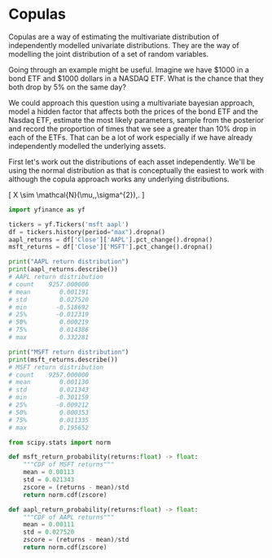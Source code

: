 # Copulas

Copulas are a way of estimating the multivariate distribution of independently modelled univariate distributions. They are the way of modelling the joint distribution of a set of random variables.


Going through an example might be useful. Imagine we have $1000 in a bond ETF and $1000 dollars in a NASDAQ ETF. What is the chance that they both drop by 5% on the same day?

We could approach this question using a multivariate bayesian approach, model a hidden factor that affects both the prices of the bond ETF and the Nasdaq ETF, estimate the most likely parameters, sample from the posterior and record the proportion of times that we see a greater than 10% drop in each of the ETFs. That can be a lot of work especially if we have already independently modelled the underlying assets.

First let's work out the distributions of each asset independently. We'll be using the normal distribution as that is conceptually the easiest to work with although the copula approach works any underlying distributions.

\[
  X \sim \mathcal{N}(\mu,\,\sigma^{2})\,.
\] 


``` py title="Get the paramters for AAPL and MSFT returns distribution"
import yfinance as yf

tickers = yf.Tickers('msft aapl')
df = tickers.history(period="max").dropna()
aapl_returns = df['Close']['AAPL'].pct_change().dropna()
msft_returns = df['Close']['MSFT'].pct_change().dropna()

print("AAPL return distribution")
print(aapl_returns.describe())
# AAPL return distribution
# count    9257.000000
# mean        0.001191
# std         0.027520
# min        -0.518692
# 25%        -0.012319
# 50%         0.000219
# 75%         0.014386
# max         0.332281

print("MSFT return distribution")
print(msft_returns.describe())
# MSFT return distribution
# count    9257.000000
# mean        0.001130
# std         0.021343
# min        -0.301159
# 25%        -0.009212
# 50%         0.000353
# 75%         0.011335
# max         0.195652
```

``` py title="make CDF for AAPL and MSFT returns" 
from scipy.stats import norm

def msft_return_probability(returns:float) -> float:
    """CDF of MSFT returns"""
    mean = 0.00113
    std = 0.021343
    zscore = (returns - mean)/std
    return norm.cdf(zscore)

def aapl_return_probability(returns:float) -> float:
    """CDF of AAPL returns"""
    mean = 0.00111
    std = 0.027520
    zscore = (returns - mean)/std
    return norm.cdf(zscore)

```




